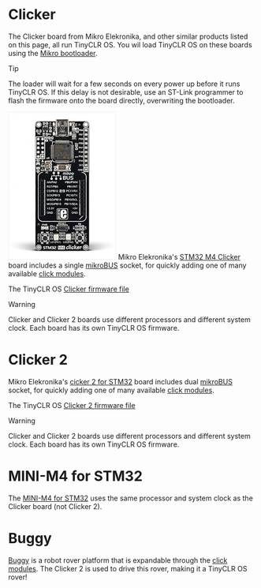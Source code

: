 # Clicker
The Clicker board from Mikro Elekronika, and other similar products listed on this page, all run TinyCLR OS. You wil load TinyCLR OS on these boards using the [Mikro bootloader](../../hardware/loaders/mikro_bootloader.md). 

> [!Tip]
> The loader will wait for a few seconds on every power up before it runs TinyCLR OS. If this delay is not desirable, use an ST-Link programmer to flash the firmware onto the board directly, overwriting the bootloader.

![Clicker](images/clicker.jpg) 
Mikro Elekronika's [STM32 M4 Clicker](https://shop.mikroe.com/clicker-stm32f4) board includes a single [mikroBUS](https://www.mikroe.com/mikrobus/) socket, for quickly adding one of many available [click modules](../accessories/mikroelektronika_click.md).

The TinyCLR OS [Clicker firmware file]()


> [!Warning]
> Clicker and Clicker 2 boards use different processors and different system clock. Each board has its own TinyCLR OS firmware.

# Clicker 2

Mikro Elekronika's [cicker 2 for STM32](https://shop.mikroe.com/clicker-2-stm32f4) board includes dual [mikroBUS](https://www.mikroe.com/mikrobus/) socket, for quickly adding one of many available [click modules](../accessories/mikroelektronika_click.md).

The TinyCLR OS [Clicker 2 firmware file]()

> [!Warning]
> Clicker and Clicker 2 boards use different processors and different system clock. Each board has its own TinyCLR OS firmware.

# MINI-M4 for STM32
The [MINI-M4 for STM32](https://shop.mikroe.com/mini-stm32f4) uses the same processor and system clock as the Clicker board (not Clicker 2).

# Buggy
[Buggy](https://shop.mikroe.com/buggy) is a robot rover platform that is expandable through the [click modules](../accessories/mikroelektronika_click.md). The Clicker 2 is used to drive this rover, making it a TinyCLR OS rover!
